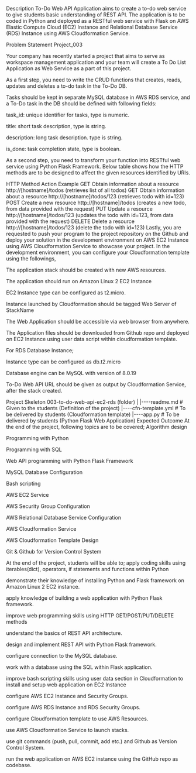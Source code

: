 Description
To-Do Web API Application aims to create a to-do web service to give students basic understanding of REST API. The application is to be coded in Python and deployed as a RESTful web service with Flask on AWS Elastic Compute Cloud (EC2) Instance and Relational Database Service (RDS) Instance using AWS Cloudformation Service.

Problem Statement
Project_003

Your company has recently started a project that aims to serve as workspace management application and your team will create a To Do List Application as Web Service as a part of this project.

As a first step, you need to write the CRUD functions that creates, reads, updates and deletes a to-do task in the To-Do DB.

Tasks should be kept in separate MySQL database in AWS RDS service, and a To-Do task in the DB should be defined with following fields:

task_id: unique identifier for tasks, type is numeric.

title: short task description, type is string.

description: long task description. type is string.

is_done: task completion state, type is boolean.

As a second step, you need to transform your function into RESTful web service using Python Flask Framework. Below table shows how the HTTP methods are to be designed to affect the given resources identified by URIs.

HTTP Method	Action	Example
GET	Obtain information about a resource	http://[hostname]/todos (retrieves list of all todos)
GET	Obtain information about a resource	http://[hostname]/todos/123 (retrieves todo with id=123)
POST	Create a new resource	http://[hostname]/todos (creates a new todo, from data provided with the request)
PUT	Update a resource	http://[hostname]/todos/123 (updates the todo with id=123, from data provided with the request)
DELETE	Delete a resource	http://[hostname]/todos/123 (delete the todo with id=123)
Lastly, you are requested to push your program to the project repository on the Github and deploy your solution in the development environment on AWS EC2 Instance using AWS Cloudformation Service to showcase your project. In the development environment, you can configure your Cloudformation template using the followings,

The application stack should be created with new AWS resources.

The application should run on Amazon Linux 2 EC2 Instance

EC2 Instance type can be configured as t2.micro.

Instance launched by Cloudformation should be tagged Web Server of StackName

The Web Application should be accessible via web browser from anywhere.

The Application files should be downloaded from Github repo and deployed on EC2 Instance using user data script within cloudformation template.

For RDS Database Instance;

Instance type can be configured as db.t2.micro

Database engine can be MySQL with version of 8.0.19

To-Do Web API URL should be given as output by Cloudformation Service, after the stack created.

Project Skeleton
003-to-do-web-api-ec2-rds (folder)
|
|----readme.md         # Given to the students (Definition of the project)
|----cfn-template.yml  # To be delivered by students (Cloudformation template)
|----app.py            # To be delivered by students (Python Flask Web Application)
Expected Outcome
At the end of the project, following topics are to be covered;
Algorithm design

Programming with Python

Programming with SQL

Web API programming with Python Flask Framework

MySQL Database Configuration

Bash scripting

AWS EC2 Service

AWS Security Group Configuration

AWS Relational Database Service Configuration

AWS Cloudformation Service

AWS Cloudformation Template Design

Git & Github for Version Control System

At the end of the project, students will be able to;
apply coding skills using iterables(dict), operators, if statements and functions within Python

demonstrate their knowledge of installing Python and Flask framework on Amazon Linux 2 EC2 instance.

apply knowledge of building a web application with Python Flask framework.

improve web programming skills using HTTP GET/POST/PUT/DELETE methods

understand the basics of REST API architecture.

design and implement REST API with Python Flask framework.

configure connection to the MySQL database.

work with a database using the SQL within Flask application.

improve bash scripting skills using user data section in Cloudformation to install and setup web application on EC2 Instance

configure AWS EC2 Instance and Security Groups.

configure AWS RDS Instance and RDS Security Groups.

configure Cloudformation template to use AWS Resources.

use AWS Cloudformation Service to launch stacks.

use git commands (push, pull, commit, add etc.) and Github as Version Control System.

run the web application on AWS EC2 instance using the GitHub repo as codebase.
